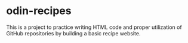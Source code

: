 # odin-recipes

This is a project to practice writing HTML code and proper utilization of GitHub repositories by building a basic recipe website. 